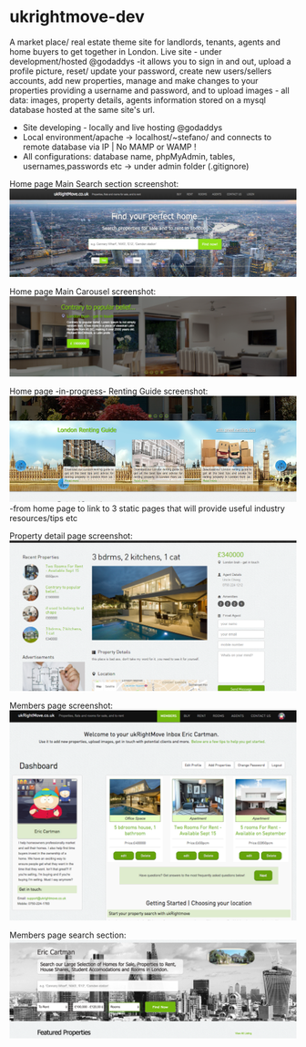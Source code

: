 # ukrightmove-dev

A market place/ real estate theme site for landlords, tenants, agents and home buyers to get together in London.
Live site - under development/hosted @godaddys -it allows you to sign in and out, upload a profile picture, reset/ update your password, create new users/sellers accounts, add new properties, manage and make changes to your properties providing a username and password, and to upload images -  all data: images, property details, agents information stored on a mysql database hosted at the same site's url.

- Site developing - locally and live hosting @godaddys
- Local environment/apache -> localhost/~stefano/
  and connects to remote database via IP | No MAMP or WAMP !  
- All configurations: database name, phpMyAdmin, tables, usernames,passwords etc -> under admin folder (.gitignore)


Home page Main Search section screenshot:
![Home page Main Search section screenshot](/images/screenshots/homepage_top_search_area.png?raw=true "Home page Main Search section screenshot")


Home page Main Carousel screenshot:
![Home page Main Carousel screenshot](/images/screenshots/ssliderhome.png?raw=true "Home page Main Carousel screenshot")


Home page -in-progress- Renting Guide screenshot: 
![Home page -in-progress- Renting Guide screenshot](/images/screenshots/rentinguide_homepage.png?raw=true "Home page -in-progress- Renting Guide screenshot")
-from home page to link to 3 static pages that will provide useful industry resources/tips etc



Property detail page screenshot:
![current property-detail.php screenshot](/images/ukrmove-screenshot.png?raw=true "current property-detail.php screenshot")


Members page screenshot:
![members page screenshot](/images/screenshots/eric-cartman-inbox.png?raw=true "members page screenshot")


Members page search section:
![members search screenshot](/images/screenshots/membersearch.jpg?raw=true "members search area screenshot")

